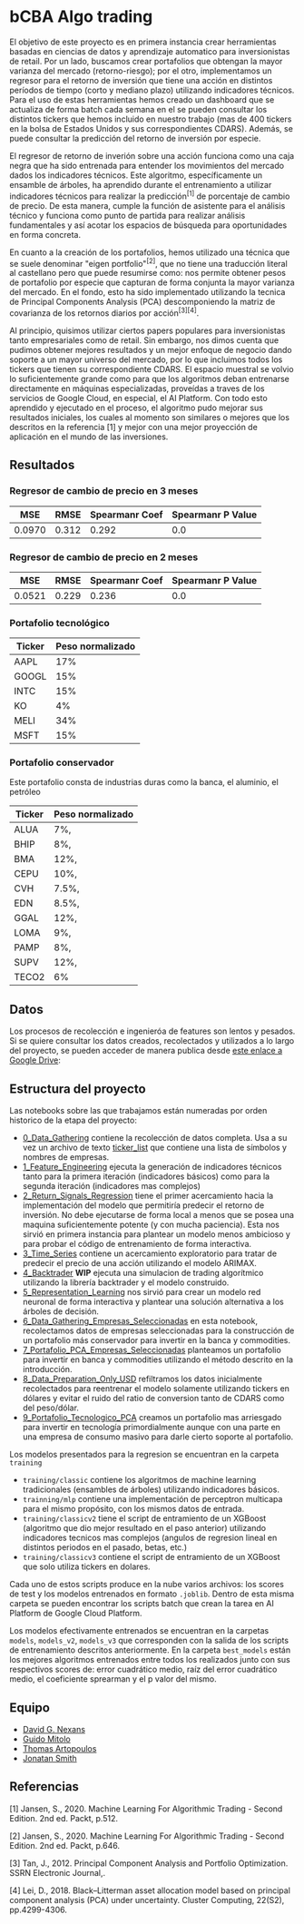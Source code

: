 # bCBA Algo trading

El objetivo de este proyecto es en primera instancia crear herramientas basadas en ciencias de datos y aprendizaje automatico para inversionistas de retail. Por un lado, buscamos crear portafolios que obtengan la mayor varianza del mercado (retorno-riesgo); por el otro, implementamos un regresor para el retorno de inversión que tiene una acción en distintos períodos de tiempo (corto y mediano plazo) utilizando indicadores técnicos. Para el uso de estas herramientas hemos creado un dashboard que se actualiza de forma batch cada semana en el se pueden consultar los distintos tickers que hemos incluido en nuestro trabajo (mas de 400 tickers en la bolsa de Estados Unidos y sus correspondientes CDARS). Además, se puede consultar la predicción del retorno de inversión por especie.

El regresor de retorno de inverión sobre una acción funciona como una caja negra que ha sido entrenada para entender los movimientos del mercado dados los indicadores técnicos. Este algoritmo, específicamente un ensamble de árboles, ha aprendido durante el entrenamiento a utilizar indicadores técnicos para realizar la predicción<sup>[1]</sup> de porcentaje de cambio de precio. De esta manera, cumple la función de asistente para el análisis técnico y funciona como punto de partida para realizar análisis fundamentales y así acotar los espacios de búsqueda para oportunidades en forma concreta.

En cuanto a la creación de los portafolios, hemos utilizado una técnica que se suele denominar "eigen portfolio"<sup>[2]</sup>, que no tiene una traducción literal al castellano pero que puede resumirse como: nos permite obtener pesos de portafolio por especie que capturan de forma conjunta la mayor varianza del mercado. En el fondo, esto ha sido implementado utilizando la tecnica de Principal Components Analysis (PCA) descomponiendo la matriz de covarianza de los retornos diarios por acción<sup>[3]</sup><sup>[4]</sup>.

Al principio, quisimos utilizar ciertos papers populares para inversionistas tanto empresariales como de retail. Sin embargo, nos dimos cuenta que pudimos obtener mejores resultados y un mejor enfoque de negocio dando soporte a un mayor universo del mercado, por lo que incluimos todos los tickers que tienen su correspondiente CDARS. El espacio muestral se volvio lo suficientemente grande como para que los algoritmos deban entrenarse directamente en máquinas especializadas, proveídas a traves de los servicios de Google Cloud, en especial, el AI Platform. Con todo esto aprendido y ejecutado en el proceso, el algoritmo pudo mejorar sus resultados iniciales, los cuales al momento son similares o mejores que los descritos en la referencia [1] y mejor con una mejor proyección de aplicación en el mundo de las inversiones.

## Resultados

### Regresor de cambio de precio en 3 meses

MSE|RMSE|Spearmanr Coef|Spearmanr P Value
-- | -- | --| --
0.0970|0.312|0.292|0.0

### Regresor de cambio de precio en 2 meses

MSE|RMSE|Spearmanr Coef|Spearmanr P Value
-- | -- | --| --
0.0521|0.229|0.236|0.0

### Portafolio tecnológico

Ticker | Peso normalizado
-- | --
AAPL | 17%
GOOGL | 15%
INTC | 15%
KO | 4%
MELI | 34%
MSFT | 15%

### Portafolio conservador

Este portafolio consta de industrias duras como la banca, el aluminio, el petróleo

Ticker | Peso normalizado
-- | --
ALUA | 7%,
BHIP | 8%,
BMA | 12%,
CEPU | 10%,
CVH | 7.5%,
EDN | 8.5%,
GGAL | 12%,
LOMA | 9%,
PAMP | 8%,
SUPV | 12%,
TECO2 | 6%

## Datos

Los procesos de recolección e ingenieróa de features son lentos y pesados. Si se quiere consultar los datos creados, recolectados y utilizados a lo largo del proyecto, se pueden acceder de manera publica desde [este enlace a Google Drive](https://drive.google.com/drive/folders/1loTneiVME7P8hL6v0m1nxLhh2xkCdtyX?usp=sharing): 

## Estructura del proyecto

Las notebooks sobre las que trabajamos están numeradas por orden historico de la etapa del proyecto:

* [0_Data_Gathering](./0_Data_Gathering.ipynb) contiene la recolección de datos completa. Usa a su vez un archivo de texto [ticker_list](./data/ticker_list.txt) que contiene una lista de símbolos y nombres de empresas.
* [1_Feature_Engineering](./1_Feature_Engineering.ipynb) ejecuta la generación de indicadores técnicos tanto para la primera iteración (indicadores básicos) como para la segunda iteración (indicadores mas complejos)
* [2_Return_Signals_Regression](./2_Return_Signals_Regression.ipynb) tiene el primer acercamiento hacia la implementación del modelo que permitiría predecir el retorno de inversión. No debe ejecutarse de forma local a menos que se posea una maquina suficientemente potente (y con mucha paciencia). Esta nos sirvió en primera instancia para plantear un modelo menos ambicioso y para probar el código de entrenamiento de forma interactiva.
* [3_Time_Series](./3_Time_Series.ipynb) contiene un acercamiento exploratorio para tratar de predecir el precio de una acción utilizando el modelo ARIMAX.
* [4_Backtrader](./4_Backtrader.ipynb) **WIP** ejecuta una simulacion de trading algorítmico utilizando la librería backtrader y el modelo construido.
* [5_Representation_Learning](./5_Representation_Learning.ipynb) nos sirvió para crear un modelo red neuronal de forma interactiva y plantear una solución alternativa a los árboles de decisión.
* [6_Data_Gathering_Empresas_Seleccionadas](./6_Data_Gathering_Empresas_Seleccionadas.ipynb) en esta notebook, recolectamos datos de empresas seleccionadas para la construcción de un portafolio más conservador para invertir en la banca y commodities.
* [7_Portafolio_PCA_Empresas_Seleccionadas](7_Portafolio_PCA_Empresas_Seleccionadas.ipynb) planteamos un portafolio para invertir en banca y commodities utilizando el método descrito en la introducción.
* [8_Data_Preparation_Only_USD](./8_Data_Preparation_Only_USD.ipynb) refiltramos los datos inicialmente recolectados para reentrenar el modelo solamente utilizando tickers en dólares y evitar el ruido del ratio de conversion tanto de CDARS como del peso/dólar.
* [9_Portafolio_Tecnologico_PCA](./9_Portafolio_Tecnologico_PCA.ipynb) creamos un portafolio mas arriesgado para invertir en tecnología primordialmente aunque con una parte en una empresa de consumo masivo para darle cierto soporte al portafolio.

Los modelos presentados para la regresion se encuentran en la carpeta ```training```

* ```training/classic``` contiene los algoritmos de machine learning tradicionales (ensambles de árboles) utilizando indicadores básicos.
* ```trainning/mlp``` contiene una implementación de perceptron multicapa para el mismo propósito, con los mismos datos de entrada.
* ```training/classicv2``` tiene el script de entramiento de un XGBoost (algoritmo que dio mejor resultado en el paso anterior) utilizando indicadores tecnicos mas complejos (angulos de regresion lineal en distintos periodos en el pasado, betas, etc.)
* ```training/classicv3``` contiene el script de entramiento de un XGBoost que solo utiliza tickers en dolares.

Cada uno de estos scripts produce en la nube varios archivos: los scores de test y los modelos entrenados en formato ```.joblib```. Dentro de esta misma carpeta se pueden encontrar los scripts batch que crean la tarea en AI Platform de Google Cloud Platform.

Los modelos efectivamente entrenados se encuentran en la carpetas ```models```, ```models_v2```, ```models_v3``` que corresponden con la salida de los scripts de entrenamiento descritos anteriormente. En la carpeta ```best_models``` están los mejores algoritmos entrenados entre todos los realizados junto con sus respectivos scores de: error cuadrático medio, raíz del error cuadrático medio, el coeficiente sprearman y el p valor del mismo.

## Equipo

* [David G. Nexans](https://github.com/cnexans)
* [Guido Mitolo](https://github.com/guidomitolo)
* [Thomas Artopoulos](https://github.com/thomasartopoulos)
* [Jonatan Smith](https://github.com/John31991)

## Referencias

[1] Jansen, S., 2020. Machine Learning For Algorithmic Trading - Second Edition. 2nd ed. Packt, p.512.

[2] Jansen, S., 2020. Machine Learning For Algorithmic Trading - Second Edition. 2nd ed. Packt, p.646.

[3] Tan, J., 2012. Principal Component Analysis and Portfolio Optimization. SSRN Electronic Journal,.

[4] Lei, D., 2018. Black–Litterman asset allocation model based on principal component analysis (PCA) under uncertainty. Cluster Computing, 22(S2), pp.4299-4306.
